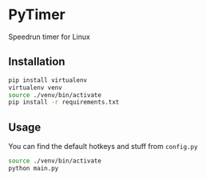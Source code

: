 # PyTimer

Speedrun timer for Linux

## Installation
```bash
pip install virtualenv
virtualenv venv
source ./venv/bin/activate
pip install -r requirements.txt
```

## Usage
You can find the default hotkeys and stuff from `config.py`
```bash
source ./venv/bin/activate
python main.py
```